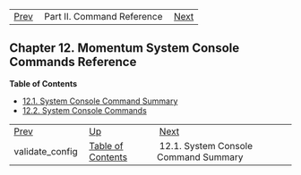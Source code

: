 |     |     |     |
| --- | --- | --- |
| [Prev](executable.validate_config)  | Part II. Command Reference |  [Next](console_commands.summary_table.php) |
## Chapter 12. Momentum System Console Commands Reference
**Table of Contents**

* [12.1\. System Console Command Summary](console_commands.summary_table)
* [12.2\. System Console Commands](console.commands.non-module)

|     |     |     |
| --- | --- | --- |
| [Prev](executable.validate_config)  | [Up](p.command.ref.php) |  [Next](console_commands.summary_table.php) |
| validate_config  | [Table of Contents](index) |  12.1. System Console Command Summary |

